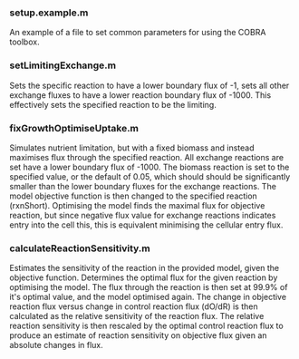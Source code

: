 ### setup.example.m

An example of a file to set common parameters for using the COBRA toolbox.

### setLimitingExchange.m

Sets the specific reaction to have a lower boundary flux of -1, sets all other exchange fluxes to have a lower reaction boundary flux of -1000. This effectively sets the specified reaction to be the limiting.

### fixGrowthOptimiseUptake.m

Simulates nutrient limitation, but with a fixed biomass and instead maximises flux through the specified reaction. All exchange reactions are set have a lower boundary flux of -1000. The biomass reaction is set to the specified value, or the default of 0.05, which should should be significantly smaller than the lower boundary fluxes for the exchange reactions. The model objective function is then changed to the specified reaction (rxnShort). Optimising the model finds the maximal flux for objective reaction, but since negative flux value for exchange reactions indicates entry into the cell this, this is equivalent minimising the cellular entry flux.

### calculateReactionSensitivity.m

Estimates the sensitivity of the reaction in the provided model, given the objective function. Determines the optimal flux for the given reaction by optimising the model. The flux through the reaction is then set at 99.9% of it's optimal value, and the model optimised again. The change in objective reaction flux versus change in control reaction flux (dO/dR) is then calculated as the relative sensitivity of the reaction flux. The relative reaction sensitivity is then rescaled by the optimal control reaction flux to produce an estimate of reaction sensitivity on objective flux given an absolute changes in flux. 
